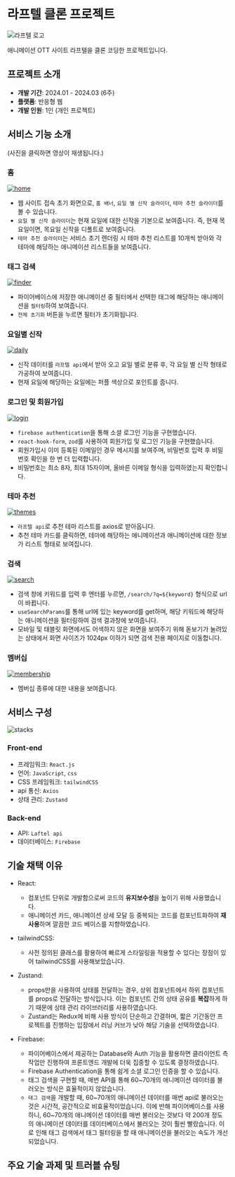 # 라프텔 클론 프로젝트
![라프텔 로고](https://play-lh.googleusercontent.com/w8xd-eZ2_G9YnS4q6ITfoCzWOnXTE2gNqje5j8j_GQVAB6l7Mnr20mfCwi92dLa7cQ)

애니메이션 OTT 사이트 라프텔을 클론 코딩한 프로젝트입니다.

## 프로젝트 소개
- **개발 기간**: 2024.01 - 2024.03 (6주)<br />
- **플랫폼**: 반응형 웹 <br />
- **개발 인원**: 1인 (개인 프로젝트) <br />

## 서비스 기능 소개
(사진을 클릭하면 영상이 재생됩니다.)
### 홈 <br />
[![home](src/assets/test/home.png)](https://drive.google.com/file/d/1y1_cO3bdLhjjPUpcGpNZdJ6oqOzhrWjg/view?usp=sharing)
- 웹 사이트 접속 초기 화면으로, `홈 배너`, `요일 별 신작 슬라이더`, `테마 추천 슬라이더`를 볼 수 있습니다. 
- `요일 별 신작 슬라이더`는 현재 요일에 대한 신작을 기본으로 보여줍니다. 즉, 현재 목요일이면, 목요일 신작을 디폴트로 보여줍니다.
- `테마 추천 슬라이더`는 서비스 초기 렌더링 시 테마 추천 리스트를 10개씩 받아와 각 테마에 해당하는 애니메이션 리스트들을 보여줍니다. 


### 태그 검색 <br />
[![finder](src/assets/test/finder.png)](https://drive.google.com/file/d/1JG4lj9Sc_G73EXhEBzDMhfZC3qgM098Q/view?usp=sharing)
- 파이어베이스에 저장한 애니메이션 중 필터에서 선택한 태그에 해당하는 애니메이션을 `필터링`하여 보여줍니다.
- `전체 초기화` 버튼을 누르면 필터가 초기화됩니다.

### 요일별 신작 <br />
[![daily](src/assets/test/daily.png)](https://drive.google.com/file/d/1NdGfoCEffkecDrNeOtYPc_hOOQBHF7M4/view?usp=sharing)
- 신작 데이터를 `라프텔 api`에서 받아 오고 요일 별로 분류 후, 각 요일 별 신작 형태로 가공하여 보여줍니다.
- 현재 요일에 해당하는 요일에는 퍼플 색상으로 포인트를 줍니다.

### 로그인 및 회원가입 <br />
[![login](src/assets/test/login.png)](https://drive.google.com/file/d/12GJ-LXranUDqSEyvXkiazx4FHxsUpGC2/view?usp=sharing)
- `firebase authentication`을 통해 소셜 로그인 기능을 구현했습니다.
- `react-hook-form`, `zod`를 사용하여 회원가입 및 로그인 기능을 구현했습니다. 
- 회원가입시 이미 등록된 이메일인 경우 메시지를 보여주며, 비밀번호 입력 후 비밀번호 확인을 한 번 더 입력합니다.
- 비밀번호는 최소 8자, 최대 15자이며, 올바른 이메일 형식을 입력하였는지 확인합니다.  

### 테마 추천 <br />
[![themes](src/assets/test/themes.png)](https://drive.google.com/file/d/1GHLbF2jwXyZrf0wxkTgOcpCGv3rcOE6C/view?usp=sharing)
- `라프텔 api`로 추천 테마 리스트를 axios로 받아옵니다. 
- 추천 테마 카드를 클릭하면, 테마에 해당하는 애니메이션과 애니메이션에 대한 정보가 리스트 형태로 보여집니다. 

### 검색 <br />
[![search](src/assets/test/search.png)](https://drive.google.com/file/d/1lcIrFjnpG2p3gpCSp19ZnY5nQvYAofSl/view?usp=sharing)
- 검색 창에 키워드를 입력 후 엔터를 누르면, `/search/?q=${keyword}` 형식으로 url이 바뀝니다. 
- `useSearchParams`를 통해 url에 있는 keyword를 get하며, 해당 키워드에 해당하는 애니메이션을 필터링하여 검색 결과창에 보여줍니다. 
- 모바일 및 태블릿 화면에서도 어색하지 않은 화면을 보여주기 위해 돋보기가 눌려있는 상태에서 화면 사이즈가 1024px 이하가 되면 검색 전용 페이지로 이동합니다. 

### 멤버십 <br />
[![membership](src/assets/test/membership.png)](https://drive.google.com/file/d/1DyfxgTqzwXksZLVb98ZkE-SH_bovTr46/view?usp=sharing)
- 멤버십 종류에 대한 내용을 보여줍니다. 


## 서비스 구성
![stacks](src/assets/stacks.png)
### **Front-end** <br />
- 프레임워크: `React.js` <br />
- 언어: `JavaScript`, `css` <br />
- CSS 프레임워크: `tailwindCSS` <br />
- api 통신: `Axios` <br />
- 상태 관리: `Zustand` <br />

### **Back-end** <br />
- API: `Laftel api` <br />
- 데이터베이스: `Firebase` <br />

## 기술 채택 이유
- React: 
    - 컴포넌트 단위로 개발함으로써 코드의 **유지보수성**을 높이기 위해 사용했습니다. 
    - 애니메이션 카드, 애니메이션 상세 모달 등 중복되는 코드를 컴포넌트화하여 **재사용**하며 깔끔한 코드 베이스를 지향하였습니다. 

- tailwindCSS:
    - 사전 정의된 클래스를 활용하여 빠르게 스타일링을 적용할 수 있다는 장점이 있어 tailwindCSS를 사용해보았습니다.

- Zustand:
    - props만을 사용하여 상태를 전달하는 경우, 상위 컴포넌트에서 하위 컴포넌트를 props로 전달하는 방식입니다. 이는 컴포넌트 간의 상태 공유를 **복잡**하게 하기 때문에 상태 관리 라이브러리를 사용하였습니다. 
    - Zustand는 Redux에 비해 사용 방식이 단순하고 간결하며, 짧은 기간동안 프로젝트를 진행하는 입장에서 러닝 커브가 낮아 해당 기술을 선택하였습니다. 

- Firebase:
    - 파이어베이스에서 제공하는 Database와 Auth 기능을 활용하면 클라이언트 측 작업만 진행하여 프론트엔드 개발에 더욱 집중할 수 있도록 결정하였습니다.  
    - Firebase Authentication을 통해 쉽게 소셜 로그인 인증을 할 수 있습니다. 
    - 태그 검색을 구현할 때, 매번 API를 통해 60~70개의 애니메이션 데이터를 불러오는 방식은 효율적이지 않았습니다. 
    - `태그 검색`을 개발할 때, 60~70개의 애니메이션 데이터를 매번 api로 불러오는 것은 시간적, 공간적으로 비효율적이었습니다. 이에 반해 파이어베이스를 사용하니, 60~70개의 애니메이션 데이터를 매번 불러오는 것보다 약 200개 정도의 애니메이션 데이터를 데이터베이스에서 불러오는 것이 훨씬 빨랐습니다. 이로 인해 태그 검색에서 태그 필터링을 할 때 애니메이션을 불러오는 속도가 개선되었습니다. 


## 주요 기술 과제 및 트러블 슈팅
